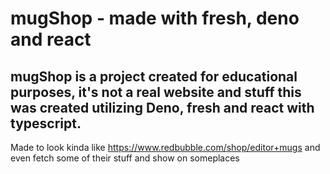 # mugShop  - made with fresh, deno and react 

mugShop is a project created for educational purposes, it's not a real website and stuff 
this was created utilizing Deno, fresh and react with typescript. 
- 
Made to look kinda like <https://www.redbubble.com/shop/editor+mugs> and even fetch some of their stuff and show on someplaces 

